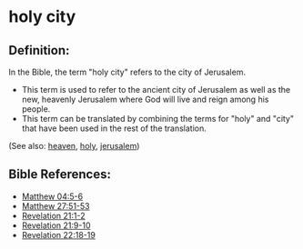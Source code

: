 # holy city #

## Definition: ##

In the Bible, the term "holy city" refers to the city of Jerusalem.

* This term is used to refer to the ancient city of Jerusalem as well as the new, heavenly Jerusalem where God will live and reign among his people.
* This term can be translated by combining the terms for "holy" and "city" that have been used in the rest of the translation.

(See also: [heaven](../kt/heaven.md), [holy](../kt/holy.md), [jerusalem](../other/jerusalem.md))

## Bible References: ##

* [Matthew 04:5-6](https://door43.org/en/bible/notes/mat/04/05)
* [Matthew 27:51-53](https://door43.org/en/bible/notes/mat/27/51)
* [Revelation 21:1-2](https://door43.org/en/bible/notes/rev/21/01)
* [Revelation 21:9-10](https://door43.org/en/bible/notes/rev/21/09)
* [Revelation 22:18-19](https://door43.org/en/bible/notes/rev/22/18)

